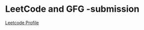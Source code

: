# LeetCode and GFG -submission
<div><a href="https://leetcode.com/hh730/"> Leetcode Profile</a></div>
